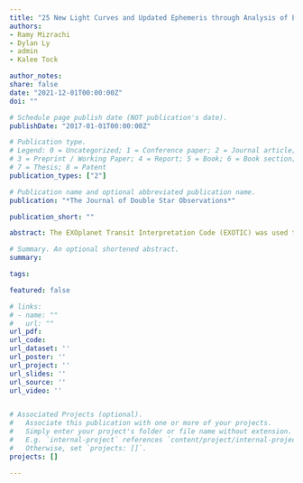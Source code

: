 ```yaml
---
title: "25 New Light Curves and Updated Ephemeris through Analysis of Exoplanet WASP-50b with EXOTIC"
authors:
- Ramy Mizrachi
- Dylan Ly
- admin
- Kalee Tock

author_notes:
share: false
date: "2021-12-01T00:00:00Z"
doi: ""

# Schedule page publish date (NOT publication's date).
publishDate: "2017-01-01T00:00:00Z"

# Publication type.
# Legend: 0 = Uncategorized; 1 = Conference paper; 2 = Journal article;
# 3 = Preprint / Working Paper; 4 = Report; 5 = Book; 6 = Book section;
# 7 = Thesis; 8 = Patent
publication_types: ["2"]

# Publication name and optional abbreviated publication name.
publication: "*The Journal of Double Star Observations*"

publication_short: ""

abstract: The EXOplanet Transit Interpretation Code (EXOTIC) was used to reduce 75 sets of time-series images of WASP-50 taken by the 6-inch telescope of the Center for Astrophysics| Harvard & Smithsonian MicroObservatory. Of these sets, 25 resulted in clean light curves showing the transit of WASP-50 b, 22 of which had sufficiently low uncertainty to qualify for use in an ephemeris update. We used these results to establish planetary parameters and update WASP-50 b’s mid-transit time from 2455558.61237±0.0002 to 2456295.68245±0.00085 (BJD_TDB) and its period from 1.9551±5–06 to 1.95509584±0.00000106 d. The mid-transit time uncertainty of WASP-50 b at the time of projected James Webb Telescope science operations (January 2022) is reduced by a factor of 4.0 using our new ephemeris. We also calculate the planetary size and semi-major axis of WASP-50 b to be approximately 83,200 km±2,230 km and 0.0294 AU±0.0000233 AU, respectively.

# Summary. An optional shortened abstract.
summary:

tags:

featured: false

# links:
# - name: ""
#   url: ""
url_pdf: 
url_code:
url_dataset: ''
url_poster: ''
url_project: ''
url_slides: ''
url_source: ''
url_video: ''


# Associated Projects (optional).
#   Associate this publication with one or more of your projects.
#   Simply enter your project's folder or file name without extension.
#   E.g. `internal-project` references `content/project/internal-project/index.md`.
#   Otherwise, set `projects: []`.
projects: []

---
```



